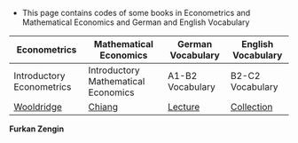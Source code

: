 * This page contains codes of some books in Econometrics and Mathematical Economics and German and English Vocabulary
 

 




 
Econometrics    |     Mathematical Economics    |   German Vocabulary |  English Vocabulary
------------    |     ----------------------    |   ----------------- |  ------------------ 
Introductory Econometrics | Introductory Mathematical Economics | A1-B2 Vocabulary | B2-C2 Vocabulary
[Wooldridge](https://github.com/tatanik501/EconL/files/7335321/WOOLDRIDGE.pdf) | [Chiang](https://github.com/tatanik501/EconL/files/7335326/CHIANG.pdf)| [Lecture](https://github.com/tatanik501/EconL/files/7335342/german.pdf) | [Collection](https://github.com/tatanik501/EconL/files/7135133/combinepdf.pdf) | [Gujarati](https://github.com/tatanik501/EconL/files/7335352/GUJ.pdf) 







**Furkan Zengin**

                
                

